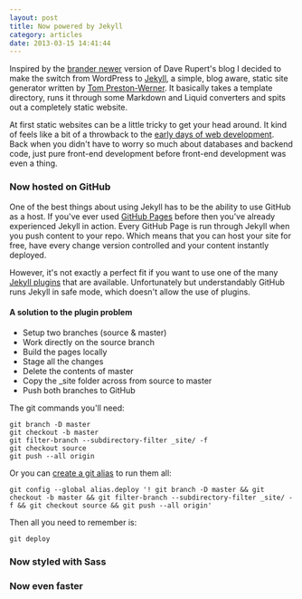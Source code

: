 ```yaml
---
layout: post
title: Now powered by Jekyll
category: articles
date: 2013-03-15 14:41:44
---
```


Inspired by the [brander newer](http://daverupert.com/2012/11/brander-newer/) version of Dave Rupert's blog I decided to make the switch from WordPress to [Jekyll](http://jekyllrb.com/), a simple, blog aware, static site generator written by [Tom Preston-Werner](http://tom.preston-werner.com/). It basically takes a template directory, runs it through some Markdown and Liquid converters and spits out a completely static website.

At first static websites can be a little tricky to get your head around. It kind of feels like a bit of a throwback to the [early days of web development](http://www.w3.org/History/19921103-hypertext/hypertext/WWW/TheProject.html). Back when you didn't have to worry so much about databases and backend code, just pure front-end development before front-end development was even a thing.

### Now hosted on GitHub

One of the best things about using Jekyll has to be the ability to use GitHub as a host. If you've ever used [GitHub Pages](http://pages.github.com/) before then you've already experienced Jekyll in action. Every GitHub Page is run through Jekyll when you push content to your repo. Which means that you can host your site for free, have every change version controlled and your content instantly deployed.

However, it's not exactly a perfect fit if you want to use one of the many [Jekyll plugins](https://github.com/mojombo/jekyll/wiki/Plugins#available-plugins) that are available. Unfortunately but understandably GitHub runs Jekyll in safe mode, which doesn't allow the use of plugins.

<div class="panel panel-info">

  <h4>A solution to the plugin problem</h4>

  <ul>
    <li>Setup two branches (source &amp; master)</li>
    <li>Work directly on the source branch</li>
    <li>Build the pages locally</li>
    <li>Stage all the changes</li>
    <li>Delete the contents of master</li>
    <li>Copy the _site folder across from source to master</li>
    <li>Push both branches to GitHub</li>
  </ul>

  <p>The git commands you'll need:</p>

<div class="highlight"><pre><code class="bash">git branch -D master
git checkout -b master
git filter-branch --subdirectory-filter _site/ -f
git checkout <span class="nb">source</span>
git push --all origin
</code></pre></div>

  <p>Or you can <a href="http://git-scm.com/book/ch2-7.html#Git-Aliases">create a git alias</a> to run them all:</p>

<div class="highlight"><pre><code class="bash">git config --global alias.deploy <span class="s1">'! git branch -D master &amp;&amp; git checkout -b master &amp;&amp; git filter-branch --subdirectory-filter _site/ -f &amp;&amp; git checkout source &amp;&amp; git push --all origin'</span>
</code></pre></div>

  <p>Then all you need to remember is:</p>

<div class="highlight"><pre><code>git deploy</code></pre></div>

</div>

### Now styled with Sass

### Now even faster
